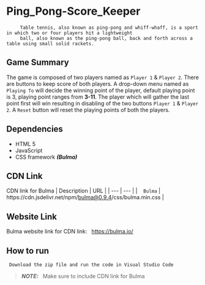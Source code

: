 
# Ping_Pong-Score_Keeper
         Table tennis, also known as ping-pong and whiff-whaff, is a sport in which two or four players hit a lightweight 
         ball, also known as the ping-pong ball, back and forth across a table using small solid rackets.

## Game Summary
The game is composed of two players named as `Player 1` & `Player 2`. There are buttons to keep score of both players. A drop-down menu named as `Playing To` will decide the winning point of the player, default playing point is 3, playing point ranges from **3-11**. The player which will gather the last point first will win resulting in disabling of the two buttons `Player 1` & `Player 2`. A `Reset` button will reset the playing points of both the players.         

## Dependencies
- HTML 5
- JavaScript
- CSS framework ***(Bulma)***

## CDN Link
CDN link for Bulma 
| Description | URL |
| --- | --- |
| &nbsp;&nbsp;&nbsp;`Bulma` |  ht<span>tps://</span>cdn.jsdelivr.net/npm/bulma@0.9.4/css/bulma.min.css |


## Website Link
Bulma website link for CDN link:
&nbsp;&nbsp;https://bulma.io/

## How to run
     Download the zip file and run the code in Visual Studio Code

> **_NOTE:_** &nbsp; Make sure to include CDN link for Bulma
